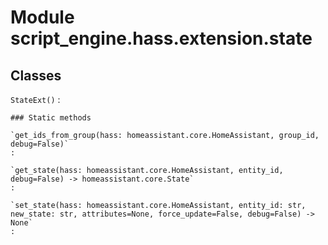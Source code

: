 Module script_engine.hass.extension.state
=========================================

Classes
-------

`StateExt()`
:   

    ### Static methods

    `get_ids_from_group(hass: homeassistant.core.HomeAssistant, group_id, debug=False)`
    :

    `get_state(hass: homeassistant.core.HomeAssistant, entity_id, debug=False) ‑> homeassistant.core.State`
    :

    `set_state(hass: homeassistant.core.HomeAssistant, entity_id: str, new_state: str, attributes=None, force_update=False, debug=False) ‑> None`
    :
